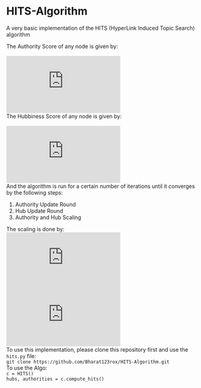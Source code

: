 # HITS-Algorithm
A very basic implementation of the HITS (HyperLink Induced Topic Search) algorithm

The Authority Score of any node is given by: \
\
![equation](http://latex.codecogs.com/gif.latex?%5Cforall%20i%2C%5C%3A%5C%3A%20Auth%28i%29%20%3D%20%5Csum_%7Bp%20%5Cin%20Neighbors%28i%29%7D%20Hubs%28p%29) \
The Hubbiness Score of any node is given by: \
\
![equation](http://latex.codecogs.com/gif.latex?%5Cforall%20i%2C%5C%3A%5C%3A%20Hubs%28i%29%20%3D%20%5Csum_%7Bp%20%5Cin%20Neighbors%28i%29%7D%20Auth%28p%29) \
And the algorithm is run for a certain number of iterations until it converges by the following steps:
1. Authority Update Round
2. Hub Update Round
3. Authority and Hub Scaling

The scaling is done by: \
![equation](http://latex.codecogs.com/gif.latex?%5Cforall%20i%20%5C%3A%5C%3A%20Hubs%28i%29%20%3D%20%5Cfrac%7BHubs%28i%29%7D%7B%5Csqrt%7B%5Csum_%7Bi%7D%5Cleft%20%5C%7C%20Hubs%28i%29%20%5Cright%20%5C%7C%5E2%7D%7D) \
![equation](http://latex.codecogs.com/gif.latex?%5Cforall%20i%20%5C%3A%5C%3A%20Auth%28i%29%20%3D%20%5Cfrac%7BAuth%28i%29%7D%7B%5Csqrt%7B%5Csum_%7Bi%7D%5Cleft%20%5C%7C%20Auth%28i%29%20%5Cright%20%5C%7C%5E2%7D%7D) \
To use this implementation, please clone this repository first and use the `hits.py` file: \
`git clone https://github.com/Bharat123rox/HITS-Algorithm.git` \
To use the Algo: \
```c = HITS() ``` \
```hubs, authorities = c.compute_hits() ```
